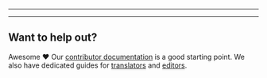 - - -
- - -

## Want to help out?

Awesome ❤️ Our [contributor documentation](https://freesewing.dev/guides/contributor/) is a good starting point. We also have dedicated guides for [translators](https://freesewing.dev/guides/contributor/) and [editors](https://freesewing.dev/guides/editor/).
